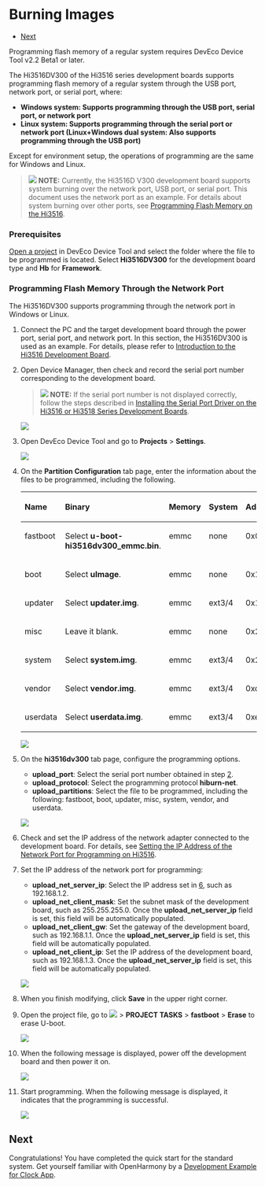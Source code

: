 # Burning Images<a name="EN-US_TOPIC_0000001119964704"></a>

-   [Next](#section5600113114323)

Programming flash memory of a regular system requires DevEco Device Tool v2.2 Beta1 or later.

The Hi3516DV300 of the Hi3516 series development boards supports programming flash memory of a regular system through the USB port, network port, or serial port, where:

-   **Windows system: Supports programming through the USB port, serial port, or network port**
-   **Linux system: Supports programming through the serial port or network port \(Linux+Windows dual system: Also supports programming through the USB port\)**

Except for environment setup, the operations of programming are the same for Windows and Linux.

>![](../public_sys-resources/icon-note.gif) **NOTE:** 
>Currently, the Hi3516D V300 development board supports system burning over the network port, USB port, or serial port. This document uses the network port as an example. For details about system burning over other ports, see  [Programming Flash Memory on the Hi3516](https://device.harmonyos.com/en/docs/ide/user-guides/hi3516_upload-0000001052148681).

### Prerequisites<a name="section1458192114718"></a>

[Open a project](https://device.harmonyos.com/en/docs/ide/user-guides/open_project-0000001071680043)  in DevEco Device Tool and select the folder where the file to be programmed is located. Select  **Hi3516DV300**  for the development board type and  **Hb**  for  **Framework**.

### Programming Flash Memory Through the Network Port<a name="section134403184287"></a>

The Hi3516DV300 supports programming through the network port in Windows or Linux.

1.  Connect the PC and the target development board through the power port, serial port, and network port. In this section, the Hi3516DV300 is used as an example. For details, please refer to  [Introduction to the Hi3516 Development Board](https://device.harmonyos.com/en/docs/start/introduce/oem_camera_start_3516-0000001052670587).
2.  <a name="en-us_topic_0000001056443961_li1050616379507"></a>Open Device Manager, then check and record the serial port number corresponding to the development board.

    >![](../public_sys-resources/icon-note.gif) **NOTE:** 
    >If the serial port number is not displayed correctly, follow the steps described in  [Installing the Serial Port Driver on the Hi3516 or Hi3518 Series Development Boards](https://device.harmonyos.com/en/docs/ide/user-guides/hi3516_hi3518-drivers-0000001050743695).

    ![](figure/en-us_image_0000001114129428.png)

3.  Open DevEco Device Tool and go to  **Projects**  \>  **Settings**.

    ![](figure/2021-01-27_170334-18.png)

4.  On the  **Partition Configuration**  tab page, enter the information about the files to be programmed, including the following.

    <a name="en-us_topic_0000001056443961_en-us_topic_0000001056443961_table165522468109"></a>
    <table><thead align="left"><tr id="en-us_topic_0000001056443961_en-us_topic_0000001056443961_row955394615107"><th class="cellrowborder" valign="top" width="12.5%" id="mcps1.1.9.1.1"><p id="en-us_topic_0000001056443961_en-us_topic_0000001056443961_p179582053201013"><a name="en-us_topic_0000001056443961_en-us_topic_0000001056443961_p179582053201013"></a><a name="en-us_topic_0000001056443961_en-us_topic_0000001056443961_p179582053201013"></a>Name</p>
    </th>
    <th class="cellrowborder" valign="top" width="12.5%" id="mcps1.1.9.1.2"><p id="en-us_topic_0000001056443961_en-us_topic_0000001056443961_p11958125331010"><a name="en-us_topic_0000001056443961_en-us_topic_0000001056443961_p11958125331010"></a><a name="en-us_topic_0000001056443961_en-us_topic_0000001056443961_p11958125331010"></a>Binary</p>
    </th>
    <th class="cellrowborder" valign="top" width="12.5%" id="mcps1.1.9.1.3"><p id="en-us_topic_0000001056443961_en-us_topic_0000001056443961_p13958115331012"><a name="en-us_topic_0000001056443961_en-us_topic_0000001056443961_p13958115331012"></a><a name="en-us_topic_0000001056443961_en-us_topic_0000001056443961_p13958115331012"></a>Memory</p>
    </th>
    <th class="cellrowborder" valign="top" width="12.5%" id="mcps1.1.9.1.4"><p id="en-us_topic_0000001056443961_en-us_topic_0000001056443961_p1395845361014"><a name="en-us_topic_0000001056443961_en-us_topic_0000001056443961_p1395845361014"></a><a name="en-us_topic_0000001056443961_en-us_topic_0000001056443961_p1395845361014"></a>System</p>
    </th>
    <th class="cellrowborder" valign="top" width="12.5%" id="mcps1.1.9.1.5"><p id="en-us_topic_0000001056443961_en-us_topic_0000001056443961_p595855381010"><a name="en-us_topic_0000001056443961_en-us_topic_0000001056443961_p595855381010"></a><a name="en-us_topic_0000001056443961_en-us_topic_0000001056443961_p595855381010"></a>Address</p>
    </th>
    <th class="cellrowborder" valign="top" width="12.5%" id="mcps1.1.9.1.6"><p id="en-us_topic_0000001056443961_en-us_topic_0000001056443961_p59584533106"><a name="en-us_topic_0000001056443961_en-us_topic_0000001056443961_p59584533106"></a><a name="en-us_topic_0000001056443961_en-us_topic_0000001056443961_p59584533106"></a>Length</p>
    </th>
    <th class="cellrowborder" valign="top" width="12.5%" id="mcps1.1.9.1.7"><p id="en-us_topic_0000001056443961_en-us_topic_0000001056443961_p11553246171019"><a name="en-us_topic_0000001056443961_en-us_topic_0000001056443961_p11553246171019"></a><a name="en-us_topic_0000001056443961_en-us_topic_0000001056443961_p11553246171019"></a>Board</p>
    </th>
    <th class="cellrowborder" valign="top" width="12.5%" id="mcps1.1.9.1.8"><p id="en-us_topic_0000001056443961_en-us_topic_0000001056443961_p195531146161018"><a name="en-us_topic_0000001056443961_en-us_topic_0000001056443961_p195531146161018"></a><a name="en-us_topic_0000001056443961_en-us_topic_0000001056443961_p195531146161018"></a>Type</p>
    </th>
    </tr>
    </thead>
    <tbody><tr id="en-us_topic_0000001056443961_en-us_topic_0000001056443961_row3553154691019"><td class="cellrowborder" valign="top" width="12.5%" headers="mcps1.1.9.1.1 "><p id="en-us_topic_0000001056443961_en-us_topic_0000001056443961_p17958115371017"><a name="en-us_topic_0000001056443961_en-us_topic_0000001056443961_p17958115371017"></a><a name="en-us_topic_0000001056443961_en-us_topic_0000001056443961_p17958115371017"></a>fastboot</p>
    </td>
    <td class="cellrowborder" valign="top" width="12.5%" headers="mcps1.1.9.1.2 "><p id="en-us_topic_0000001056443961_en-us_topic_0000001056443961_p89586532106"><a name="en-us_topic_0000001056443961_en-us_topic_0000001056443961_p89586532106"></a><a name="en-us_topic_0000001056443961_en-us_topic_0000001056443961_p89586532106"></a>Select <strong id="en-us_topic_0000001056443961_en-us_topic_0000001056443961_b1437145020335"><a name="en-us_topic_0000001056443961_en-us_topic_0000001056443961_b1437145020335"></a><a name="en-us_topic_0000001056443961_en-us_topic_0000001056443961_b1437145020335"></a>u-boot-hi3516dv300_emmc.bin</strong>.</p>
    </td>
    <td class="cellrowborder" valign="top" width="12.5%" headers="mcps1.1.9.1.3 "><p id="en-us_topic_0000001056443961_en-us_topic_0000001056443961_p8958115314102"><a name="en-us_topic_0000001056443961_en-us_topic_0000001056443961_p8958115314102"></a><a name="en-us_topic_0000001056443961_en-us_topic_0000001056443961_p8958115314102"></a>emmc</p>
    </td>
    <td class="cellrowborder" valign="top" width="12.5%" headers="mcps1.1.9.1.4 "><p id="en-us_topic_0000001056443961_en-us_topic_0000001056443961_p79581153171020"><a name="en-us_topic_0000001056443961_en-us_topic_0000001056443961_p79581153171020"></a><a name="en-us_topic_0000001056443961_en-us_topic_0000001056443961_p79581153171020"></a>none</p>
    </td>
    <td class="cellrowborder" valign="top" width="12.5%" headers="mcps1.1.9.1.5 "><p id="en-us_topic_0000001056443961_en-us_topic_0000001056443961_p6958195341010"><a name="en-us_topic_0000001056443961_en-us_topic_0000001056443961_p6958195341010"></a><a name="en-us_topic_0000001056443961_en-us_topic_0000001056443961_p6958195341010"></a>0x000000</p>
    </td>
    <td class="cellrowborder" valign="top" width="12.5%" headers="mcps1.1.9.1.6 "><p id="en-us_topic_0000001056443961_en-us_topic_0000001056443961_p795875318101"><a name="en-us_topic_0000001056443961_en-us_topic_0000001056443961_p795875318101"></a><a name="en-us_topic_0000001056443961_en-us_topic_0000001056443961_p795875318101"></a>0x100000</p>
    </td>
    <td class="cellrowborder" rowspan="7" valign="top" width="12.5%" headers="mcps1.1.9.1.7 "><p id="en-us_topic_0000001056443961_en-us_topic_0000001056443961_p13951154061115"><a name="en-us_topic_0000001056443961_en-us_topic_0000001056443961_p13951154061115"></a><a name="en-us_topic_0000001056443961_en-us_topic_0000001056443961_p13951154061115"></a>Select <strong id="en-us_topic_0000001056443961_en-us_topic_0000001056443961_b16219141853414"><a name="en-us_topic_0000001056443961_en-us_topic_0000001056443961_b16219141853414"></a><a name="en-us_topic_0000001056443961_en-us_topic_0000001056443961_b16219141853414"></a>hi3516dv300</strong>.</p>
    </td>
    <td class="cellrowborder" valign="top" width="12.5%" headers="mcps1.1.9.1.8 "><p id="en-us_topic_0000001056443961_en-us_topic_0000001056443961_p135531468109"><a name="en-us_topic_0000001056443961_en-us_topic_0000001056443961_p135531468109"></a><a name="en-us_topic_0000001056443961_en-us_topic_0000001056443961_p135531468109"></a>NA</p>
    </td>
    </tr>
    <tr id="en-us_topic_0000001056443961_en-us_topic_0000001056443961_row1255314611102"><td class="cellrowborder" valign="top" headers="mcps1.1.9.1.1 "><p id="en-us_topic_0000001056443961_en-us_topic_0000001056443961_p995885319102"><a name="en-us_topic_0000001056443961_en-us_topic_0000001056443961_p995885319102"></a><a name="en-us_topic_0000001056443961_en-us_topic_0000001056443961_p995885319102"></a>boot</p>
    </td>
    <td class="cellrowborder" valign="top" headers="mcps1.1.9.1.2 "><p id="en-us_topic_0000001056443961_en-us_topic_0000001056443961_p88121709145"><a name="en-us_topic_0000001056443961_en-us_topic_0000001056443961_p88121709145"></a><a name="en-us_topic_0000001056443961_en-us_topic_0000001056443961_p88121709145"></a>Select <strong id="en-us_topic_0000001056443961_en-us_topic_0000001056443961_b136621723153417"><a name="en-us_topic_0000001056443961_en-us_topic_0000001056443961_b136621723153417"></a><a name="en-us_topic_0000001056443961_en-us_topic_0000001056443961_b136621723153417"></a>uImage</strong>.</p>
    </td>
    <td class="cellrowborder" valign="top" headers="mcps1.1.9.1.3 "><p id="en-us_topic_0000001056443961_en-us_topic_0000001056443961_p109581753101014"><a name="en-us_topic_0000001056443961_en-us_topic_0000001056443961_p109581753101014"></a><a name="en-us_topic_0000001056443961_en-us_topic_0000001056443961_p109581753101014"></a>emmc</p>
    </td>
    <td class="cellrowborder" valign="top" headers="mcps1.1.9.1.4 "><p id="en-us_topic_0000001056443961_en-us_topic_0000001056443961_p10958175313102"><a name="en-us_topic_0000001056443961_en-us_topic_0000001056443961_p10958175313102"></a><a name="en-us_topic_0000001056443961_en-us_topic_0000001056443961_p10958175313102"></a>none</p>
    </td>
    <td class="cellrowborder" valign="top" headers="mcps1.1.9.1.5 "><p id="en-us_topic_0000001056443961_en-us_topic_0000001056443961_p1959185316100"><a name="en-us_topic_0000001056443961_en-us_topic_0000001056443961_p1959185316100"></a><a name="en-us_topic_0000001056443961_en-us_topic_0000001056443961_p1959185316100"></a>0x100000</p>
    </td>
    <td class="cellrowborder" valign="top" headers="mcps1.1.9.1.6 "><p id="en-us_topic_0000001056443961_en-us_topic_0000001056443961_p10959135314102"><a name="en-us_topic_0000001056443961_en-us_topic_0000001056443961_p10959135314102"></a><a name="en-us_topic_0000001056443961_en-us_topic_0000001056443961_p10959135314102"></a>0xf00000</p>
    </td>
    <td class="cellrowborder" valign="top" headers="mcps1.1.9.1.7 "><p id="en-us_topic_0000001056443961_en-us_topic_0000001056443961_p0554546111013"><a name="en-us_topic_0000001056443961_en-us_topic_0000001056443961_p0554546111013"></a><a name="en-us_topic_0000001056443961_en-us_topic_0000001056443961_p0554546111013"></a>NA</p>
    </td>
    </tr>
    <tr id="en-us_topic_0000001056443961_en-us_topic_0000001056443961_row19554104611015"><td class="cellrowborder" valign="top" headers="mcps1.1.9.1.1 "><p id="en-us_topic_0000001056443961_en-us_topic_0000001056443961_p139598532103"><a name="en-us_topic_0000001056443961_en-us_topic_0000001056443961_p139598532103"></a><a name="en-us_topic_0000001056443961_en-us_topic_0000001056443961_p139598532103"></a>updater</p>
    </td>
    <td class="cellrowborder" valign="top" headers="mcps1.1.9.1.2 "><p id="en-us_topic_0000001056443961_en-us_topic_0000001056443961_p1781314013140"><a name="en-us_topic_0000001056443961_en-us_topic_0000001056443961_p1781314013140"></a><a name="en-us_topic_0000001056443961_en-us_topic_0000001056443961_p1781314013140"></a>Select <strong id="en-us_topic_0000001056443961_en-us_topic_0000001056443961_b9127234183412"><a name="en-us_topic_0000001056443961_en-us_topic_0000001056443961_b9127234183412"></a><a name="en-us_topic_0000001056443961_en-us_topic_0000001056443961_b9127234183412"></a>updater.img</strong>.</p>
    </td>
    <td class="cellrowborder" valign="top" headers="mcps1.1.9.1.3 "><p id="en-us_topic_0000001056443961_en-us_topic_0000001056443961_p395995311105"><a name="en-us_topic_0000001056443961_en-us_topic_0000001056443961_p395995311105"></a><a name="en-us_topic_0000001056443961_en-us_topic_0000001056443961_p395995311105"></a>emmc</p>
    </td>
    <td class="cellrowborder" valign="top" headers="mcps1.1.9.1.4 "><p id="en-us_topic_0000001056443961_en-us_topic_0000001056443961_p129591153181015"><a name="en-us_topic_0000001056443961_en-us_topic_0000001056443961_p129591153181015"></a><a name="en-us_topic_0000001056443961_en-us_topic_0000001056443961_p129591153181015"></a>ext3/4</p>
    </td>
    <td class="cellrowborder" valign="top" headers="mcps1.1.9.1.5 "><p id="en-us_topic_0000001056443961_en-us_topic_0000001056443961_p169591532101"><a name="en-us_topic_0000001056443961_en-us_topic_0000001056443961_p169591532101"></a><a name="en-us_topic_0000001056443961_en-us_topic_0000001056443961_p169591532101"></a>0x1000000</p>
    </td>
    <td class="cellrowborder" valign="top" headers="mcps1.1.9.1.6 "><p id="en-us_topic_0000001056443961_en-us_topic_0000001056443961_p7959953151017"><a name="en-us_topic_0000001056443961_en-us_topic_0000001056443961_p7959953151017"></a><a name="en-us_topic_0000001056443961_en-us_topic_0000001056443961_p7959953151017"></a>0x1400000</p>
    </td>
    <td class="cellrowborder" valign="top" headers="mcps1.1.9.1.7 "><p id="en-us_topic_0000001056443961_en-us_topic_0000001056443961_p45547467107"><a name="en-us_topic_0000001056443961_en-us_topic_0000001056443961_p45547467107"></a><a name="en-us_topic_0000001056443961_en-us_topic_0000001056443961_p45547467107"></a>NA</p>
    </td>
    </tr>
    <tr id="en-us_topic_0000001056443961_en-us_topic_0000001056443961_row65541460107"><td class="cellrowborder" valign="top" headers="mcps1.1.9.1.1 "><p id="en-us_topic_0000001056443961_en-us_topic_0000001056443961_p6959125319108"><a name="en-us_topic_0000001056443961_en-us_topic_0000001056443961_p6959125319108"></a><a name="en-us_topic_0000001056443961_en-us_topic_0000001056443961_p6959125319108"></a>misc</p>
    </td>
    <td class="cellrowborder" valign="top" headers="mcps1.1.9.1.2 "><p id="en-us_topic_0000001056443961_en-us_topic_0000001056443961_p481318071415"><a name="en-us_topic_0000001056443961_en-us_topic_0000001056443961_p481318071415"></a><a name="en-us_topic_0000001056443961_en-us_topic_0000001056443961_p481318071415"></a>Leave it blank.</p>
    </td>
    <td class="cellrowborder" valign="top" headers="mcps1.1.9.1.3 "><p id="en-us_topic_0000001056443961_en-us_topic_0000001056443961_p795918532103"><a name="en-us_topic_0000001056443961_en-us_topic_0000001056443961_p795918532103"></a><a name="en-us_topic_0000001056443961_en-us_topic_0000001056443961_p795918532103"></a>emmc</p>
    </td>
    <td class="cellrowborder" valign="top" headers="mcps1.1.9.1.4 "><p id="en-us_topic_0000001056443961_en-us_topic_0000001056443961_p1695919534108"><a name="en-us_topic_0000001056443961_en-us_topic_0000001056443961_p1695919534108"></a><a name="en-us_topic_0000001056443961_en-us_topic_0000001056443961_p1695919534108"></a>none</p>
    </td>
    <td class="cellrowborder" valign="top" headers="mcps1.1.9.1.5 "><p id="en-us_topic_0000001056443961_en-us_topic_0000001056443961_p12959205317102"><a name="en-us_topic_0000001056443961_en-us_topic_0000001056443961_p12959205317102"></a><a name="en-us_topic_0000001056443961_en-us_topic_0000001056443961_p12959205317102"></a>0x2400000</p>
    </td>
    <td class="cellrowborder" valign="top" headers="mcps1.1.9.1.6 "><p id="en-us_topic_0000001056443961_en-us_topic_0000001056443961_p6959125331017"><a name="en-us_topic_0000001056443961_en-us_topic_0000001056443961_p6959125331017"></a><a name="en-us_topic_0000001056443961_en-us_topic_0000001056443961_p6959125331017"></a>0x100000</p>
    </td>
    <td class="cellrowborder" valign="top" headers="mcps1.1.9.1.7 "><p id="en-us_topic_0000001056443961_en-us_topic_0000001056443961_p65546468102"><a name="en-us_topic_0000001056443961_en-us_topic_0000001056443961_p65546468102"></a><a name="en-us_topic_0000001056443961_en-us_topic_0000001056443961_p65546468102"></a>NA</p>
    </td>
    </tr>
    <tr id="en-us_topic_0000001056443961_en-us_topic_0000001056443961_row145541746191011"><td class="cellrowborder" valign="top" headers="mcps1.1.9.1.1 "><p id="en-us_topic_0000001056443961_en-us_topic_0000001056443961_p1595945313105"><a name="en-us_topic_0000001056443961_en-us_topic_0000001056443961_p1595945313105"></a><a name="en-us_topic_0000001056443961_en-us_topic_0000001056443961_p1595945313105"></a>system</p>
    </td>
    <td class="cellrowborder" valign="top" headers="mcps1.1.9.1.2 "><p id="en-us_topic_0000001056443961_en-us_topic_0000001056443961_p2813160161420"><a name="en-us_topic_0000001056443961_en-us_topic_0000001056443961_p2813160161420"></a><a name="en-us_topic_0000001056443961_en-us_topic_0000001056443961_p2813160161420"></a>Select <strong id="en-us_topic_0000001056443961_en-us_topic_0000001056443961_b15994111173812"><a name="en-us_topic_0000001056443961_en-us_topic_0000001056443961_b15994111173812"></a><a name="en-us_topic_0000001056443961_en-us_topic_0000001056443961_b15994111173812"></a>system.img</strong>.</p>
    </td>
    <td class="cellrowborder" valign="top" headers="mcps1.1.9.1.3 "><p id="en-us_topic_0000001056443961_en-us_topic_0000001056443961_p395985317100"><a name="en-us_topic_0000001056443961_en-us_topic_0000001056443961_p395985317100"></a><a name="en-us_topic_0000001056443961_en-us_topic_0000001056443961_p395985317100"></a>emmc</p>
    </td>
    <td class="cellrowborder" valign="top" headers="mcps1.1.9.1.4 "><p id="en-us_topic_0000001056443961_en-us_topic_0000001056443961_p295955331017"><a name="en-us_topic_0000001056443961_en-us_topic_0000001056443961_p295955331017"></a><a name="en-us_topic_0000001056443961_en-us_topic_0000001056443961_p295955331017"></a>ext3/4</p>
    </td>
    <td class="cellrowborder" valign="top" headers="mcps1.1.9.1.5 "><p id="en-us_topic_0000001056443961_en-us_topic_0000001056443961_p129591853111013"><a name="en-us_topic_0000001056443961_en-us_topic_0000001056443961_p129591853111013"></a><a name="en-us_topic_0000001056443961_en-us_topic_0000001056443961_p129591853111013"></a>0x2500000</p>
    </td>
    <td class="cellrowborder" valign="top" headers="mcps1.1.9.1.6 "><p id="en-us_topic_0000001056443961_en-us_topic_0000001056443961_p109591753131011"><a name="en-us_topic_0000001056443961_en-us_topic_0000001056443961_p109591753131011"></a><a name="en-us_topic_0000001056443961_en-us_topic_0000001056443961_p109591753131011"></a>0xceb00000</p>
    </td>
    <td class="cellrowborder" valign="top" headers="mcps1.1.9.1.7 "><p id="en-us_topic_0000001056443961_en-us_topic_0000001056443961_p75551646171014"><a name="en-us_topic_0000001056443961_en-us_topic_0000001056443961_p75551646171014"></a><a name="en-us_topic_0000001056443961_en-us_topic_0000001056443961_p75551646171014"></a>NA</p>
    </td>
    </tr>
    <tr id="en-us_topic_0000001056443961_en-us_topic_0000001056443961_row655564620109"><td class="cellrowborder" valign="top" headers="mcps1.1.9.1.1 "><p id="en-us_topic_0000001056443961_en-us_topic_0000001056443961_p12960155351019"><a name="en-us_topic_0000001056443961_en-us_topic_0000001056443961_p12960155351019"></a><a name="en-us_topic_0000001056443961_en-us_topic_0000001056443961_p12960155351019"></a>vendor</p>
    </td>
    <td class="cellrowborder" valign="top" headers="mcps1.1.9.1.2 "><p id="en-us_topic_0000001056443961_en-us_topic_0000001056443961_p1881360181418"><a name="en-us_topic_0000001056443961_en-us_topic_0000001056443961_p1881360181418"></a><a name="en-us_topic_0000001056443961_en-us_topic_0000001056443961_p1881360181418"></a>Select <strong id="en-us_topic_0000001056443961_en-us_topic_0000001056443961_b715941813818"><a name="en-us_topic_0000001056443961_en-us_topic_0000001056443961_b715941813818"></a><a name="en-us_topic_0000001056443961_en-us_topic_0000001056443961_b715941813818"></a>vendor.img</strong>.</p>
    </td>
    <td class="cellrowborder" valign="top" headers="mcps1.1.9.1.3 "><p id="en-us_topic_0000001056443961_en-us_topic_0000001056443961_p796013532101"><a name="en-us_topic_0000001056443961_en-us_topic_0000001056443961_p796013532101"></a><a name="en-us_topic_0000001056443961_en-us_topic_0000001056443961_p796013532101"></a>emmc</p>
    </td>
    <td class="cellrowborder" valign="top" headers="mcps1.1.9.1.4 "><p id="en-us_topic_0000001056443961_en-us_topic_0000001056443961_p119607538107"><a name="en-us_topic_0000001056443961_en-us_topic_0000001056443961_p119607538107"></a><a name="en-us_topic_0000001056443961_en-us_topic_0000001056443961_p119607538107"></a>ext3/4</p>
    </td>
    <td class="cellrowborder" valign="top" headers="mcps1.1.9.1.5 "><p id="en-us_topic_0000001056443961_en-us_topic_0000001056443961_p11960165321019"><a name="en-us_topic_0000001056443961_en-us_topic_0000001056443961_p11960165321019"></a><a name="en-us_topic_0000001056443961_en-us_topic_0000001056443961_p11960165321019"></a>0xd1000000</p>
    </td>
    <td class="cellrowborder" valign="top" headers="mcps1.1.9.1.6 "><p id="en-us_topic_0000001056443961_en-us_topic_0000001056443961_p16960653141017"><a name="en-us_topic_0000001056443961_en-us_topic_0000001056443961_p16960653141017"></a><a name="en-us_topic_0000001056443961_en-us_topic_0000001056443961_p16960653141017"></a>0x10000000</p>
    </td>
    <td class="cellrowborder" valign="top" headers="mcps1.1.9.1.7 "><p id="en-us_topic_0000001056443961_en-us_topic_0000001056443961_p955584631011"><a name="en-us_topic_0000001056443961_en-us_topic_0000001056443961_p955584631011"></a><a name="en-us_topic_0000001056443961_en-us_topic_0000001056443961_p955584631011"></a>NA</p>
    </td>
    </tr>
    <tr id="en-us_topic_0000001056443961_en-us_topic_0000001056443961_row6555646161014"><td class="cellrowborder" valign="top" headers="mcps1.1.9.1.1 "><p id="en-us_topic_0000001056443961_en-us_topic_0000001056443961_p196065341017"><a name="en-us_topic_0000001056443961_en-us_topic_0000001056443961_p196065341017"></a><a name="en-us_topic_0000001056443961_en-us_topic_0000001056443961_p196065341017"></a>userdata</p>
    </td>
    <td class="cellrowborder" valign="top" headers="mcps1.1.9.1.2 "><p id="en-us_topic_0000001056443961_en-us_topic_0000001056443961_p16813140141420"><a name="en-us_topic_0000001056443961_en-us_topic_0000001056443961_p16813140141420"></a><a name="en-us_topic_0000001056443961_en-us_topic_0000001056443961_p16813140141420"></a>Select <strong id="en-us_topic_0000001056443961_en-us_topic_0000001056443961_b182717279384"><a name="en-us_topic_0000001056443961_en-us_topic_0000001056443961_b182717279384"></a><a name="en-us_topic_0000001056443961_en-us_topic_0000001056443961_b182717279384"></a>userdata.img</strong>.</p>
    </td>
    <td class="cellrowborder" valign="top" headers="mcps1.1.9.1.3 "><p id="en-us_topic_0000001056443961_en-us_topic_0000001056443961_p896065318103"><a name="en-us_topic_0000001056443961_en-us_topic_0000001056443961_p896065318103"></a><a name="en-us_topic_0000001056443961_en-us_topic_0000001056443961_p896065318103"></a>emmc</p>
    </td>
    <td class="cellrowborder" valign="top" headers="mcps1.1.9.1.4 "><p id="en-us_topic_0000001056443961_en-us_topic_0000001056443961_p12960155361018"><a name="en-us_topic_0000001056443961_en-us_topic_0000001056443961_p12960155361018"></a><a name="en-us_topic_0000001056443961_en-us_topic_0000001056443961_p12960155361018"></a>ext3/4</p>
    </td>
    <td class="cellrowborder" valign="top" headers="mcps1.1.9.1.5 "><p id="en-us_topic_0000001056443961_en-us_topic_0000001056443961_p1596013531108"><a name="en-us_topic_0000001056443961_en-us_topic_0000001056443961_p1596013531108"></a><a name="en-us_topic_0000001056443961_en-us_topic_0000001056443961_p1596013531108"></a>0xe1000000</p>
    </td>
    <td class="cellrowborder" valign="top" headers="mcps1.1.9.1.6 "><p id="en-us_topic_0000001056443961_en-us_topic_0000001056443961_p89601753161016"><a name="en-us_topic_0000001056443961_en-us_topic_0000001056443961_p89601753161016"></a><a name="en-us_topic_0000001056443961_en-us_topic_0000001056443961_p89601753161016"></a>0x5b800000</p>
    </td>
    <td class="cellrowborder" valign="top" headers="mcps1.1.9.1.7 "><p id="en-us_topic_0000001056443961_en-us_topic_0000001056443961_p8556194619109"><a name="en-us_topic_0000001056443961_en-us_topic_0000001056443961_p8556194619109"></a><a name="en-us_topic_0000001056443961_en-us_topic_0000001056443961_p8556194619109"></a>NA</p>
    </td>
    </tr>
    </tbody>
    </table>

    ![](figure/en-us_image_0000001160527611.png)

5.  On the  **hi3516dv300**  tab page, configure the programming options.

    -   **upload\_port**: Select the serial port number obtained in step  [2](#en-us_topic_0000001056443961_li1050616379507).
    -   **upload\_protocol**: Select the programming protocol  **hiburn-net**.
    -   **upload\_partitions**: Select the file to be programmed, including the following: fastboot, boot, updater, misc, system, vendor, and userdata.

    ![](figure/en-us_image_0000001117621400.png)

6.  Check and set the IP address of the network adapter connected to the development board. For details, see  [Setting the IP Address of the Network Port for Programming on Hi3516](https://device.harmonyos.com/en/docs/ide/user-guides/set_ipaddress-0000001141825075).
7.  Set the IP address of the network port for programming:

    -   **upload\_net\_server\_ip**: Select the IP address set in  [6](en-us_topic_0000001056443961.md#li1558813168234), such as 192.168.1.2.
    -   **upload\_net\_client\_mask**: Set the subnet mask of the development board, such as 255.255.255.0. Once the  **upload\_net\_server\_ip**  field is set, this field will be automatically populated. 
    -   **upload\_net\_client\_gw**: Set the gateway of the development board, such as 192.168.1.1. Once the  **upload\_net\_server\_ip**  field is set, this field will be automatically populated. 
    -   **upload\_net\_client\_ip**: Set the IP address of the development board, such as 192.168.1.3. Once the  **upload\_net\_server\_ip**  field is set, this field will be automatically populated. 

    ![](figure/en-us_image_0000001117463460.png)

8.  When you finish modifying, click  **Save**  in the upper right corner.
9.  Open the project file, go to  ![](figure/2021-01-27_170334-19.png)  \>  **PROJECT TASKS**  \>  **fastboot**  \>  **Erase**  to erase U-boot.

    ![](figure/en-us_image_0000001163045527.png)

10. When the following message is displayed, power off the development board and then power it on.

    ![](figure/en-us_image_0000001114129432.png)

11. Start programming. When the following message is displayed, it indicates that the programming is successful.

    ![](figure/en-us_image_0000001113969542.png)


## Next<a name="section5600113114323"></a>

Congratulations! You have completed the quick start for the standard system. Get yourself familiar with OpenHarmony by a  [Development Example for Clock App](../guide/device-clock-guide.md).

